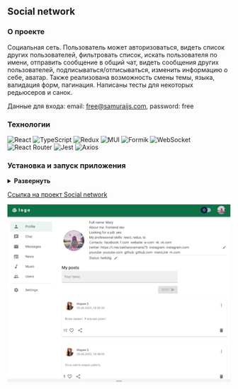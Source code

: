 ## Social network

### О проекте

Социальная сеть. Пользователь может авторизоваться, видеть список других пользователей, фильтровать список, искать пользователя по имени, отправить сообщение в общий чат, видеть сообщения других пользователей, подписываться/отписываться, изменить информацию о себе, аватар. Также реализована возможность смены темы, языка, валидация форм, пагинация. Написаны тесты для некоторых редьюсеров и санок.

Данные для входа:
email: free@samuraijs.com, password: free

<!-- lukoyanowa.maria@yandex.ru maria7373 -->

### Технологии

<div>
  <img height='25px' src="https://img.shields.io/badge/React-20232A??style=plastic&logo=react&logoColor=61DAFB" alt="React">
  <img height='25px' src="https://img.shields.io/badge/TypeScript-20232A??style=plastic&logo=typescript&logoColor=3178C6" alt="TypeScript">
  <img height='25px' src="https://img.shields.io/badge/Redux-20232A??style=plastic&logo=redux&logoColor=764ABC" alt="Redux">
  <img height='25px' src="https://img.shields.io/badge/Material UI-20232A??style=for-the-badge&logo=MUI&logoColor=007FFF" alt="MUI">
  <img height='25px' src="https://img.shields.io/badge/Formik-20232A??style=for-the-badge" alt="Formik">
  <img height='25px' src="https://img.shields.io/badge/WebSocket-20232A??style=for-the-badge" alt="WebSocket">
  <img height='25px' src="https://img.shields.io/badge/React Router v6-20232A??style=plastic&logo=reactrouter&logoColor=CA4245" alt="React Router">
  <img height='25px' src="https://img.shields.io/badge/Jest-20232A??style=for-the-badge&logo=jest&logoColor=C21325" alt="Jest">
  <img height='25px' src="https://img.shields.io/badge/Axios-20232A??style=for-the-badge&logo=Axios&logoColor=5A29E4" alt="Axios">
</div>

### Установка и запуск приложения

<details><summary><b>Развернуть</b></summary>

Клонировать репозиторий:

    git clone https://github.com/Mariyazakharova73/social-network-v2.git

Установить зависимости:

    npm install

Собрать проект:

    npm run build

Запустить проект:

    npm start

</details>

[Ссылка на проект Social network](https://mariyazakharova73.github.io/social-network-v2/)

<div align="center">
  <img width="575" alt="Основной функционал приложения" src="./src/images/app.png">
</div>
